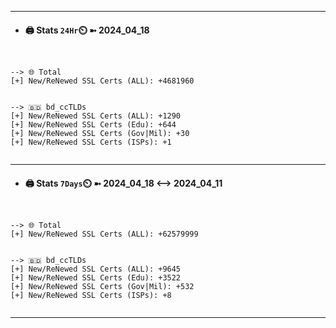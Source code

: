 

---
- #### 🖨️ **Stats** `24Hr`⏲️ ➼ 2024_04_18
```console


--> 🌐 Total
[+] New/ReNewed SSL Certs (ALL): +4681960


--> 🇧🇩 bd_ccTLDs
[+] New/ReNewed SSL Certs (ALL): +1290
[+] New/ReNewed SSL Certs (Edu): +644
[+] New/ReNewed SSL Certs (Gov|Mil): +30
[+] New/ReNewed SSL Certs (ISPs): +1


```

---
- #### 🖨️ **Stats** `7Days`⏲️ ➼ 2024_04_18 <--> 2024_04_11
```console


--> 🌐 Total
[+] New/ReNewed SSL Certs (ALL): +62579999


--> 🇧🇩 bd_ccTLDs
[+] New/ReNewed SSL Certs (ALL): +9645
[+] New/ReNewed SSL Certs (Edu): +3522
[+] New/ReNewed SSL Certs (Gov|Mil): +532
[+] New/ReNewed SSL Certs (ISPs): +8


```

---


